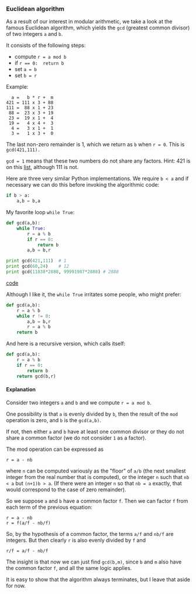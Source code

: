 ### Euclidean algorithm

As a result of our interest in modular arithmetic, we take a look at the famous Euclidean algorithm, which yields the `gcd` (greatest common divisor) of two integers `a` and `b`.

It consists of the following steps:

* compute `r = a mod b`
* if `r == 0:  return b`
* set `a = b`
* set `b = r`

Example:

```
  a =   b * r +  m
421 = 111 x 3 + 88
111 =  88 x 1 + 23
 88 =  23 x 3 + 19
 23 =  19 x 1 +  4
 19 =   4 x 4 +  3
  4 =   3 x 1 +  1
  3 =   1 x 3 +  0
```

The last non-zero remainder is 1, which we return as `b` when `r = 0`.  This is `gcd(421,111).`  

`gcd = 1` means that these two numbers do not share any factors.  Hint:  421 is on this [list](https://primes.utm.edu/lists/small/1000.txt), although 111 is not.

Here are three very similar Python implementations.  We require `b < a` and if necessary we can do this before invoking the algorithmic code:

``` python
if b > a:
    a,b = b,a
```

My favorite loop `while True`:

``` python
def gcd(a,b):
    while True:
        r = a % b
        if r == 0:
            return b
        a,b = b,r

print gcd(421,111)  # 1
print gcd(60,24)    # 12
print gcd(11838*2888, 99991987*2888) # 2888
```

[code](scripts/gcd.py)

Although I like it, the `while True` irritates some people, who might prefer:

```python
def gcd(a,b):
    r = a % b
    while r != 0:
        a,b = b,r
        r = a % b
    return b
```

And here is a recursive version, which calls itself:

```python
def gcd(a,b):
    r = a % b
    if r == 0:
        return b
    return gcd(b,r)
```

#### Explanation

Consider two integers `a` and `b` and we compute `r = a mod b`.

One possibility is that `a` is evenly divided by `b`, then the result of the `mod` operation is zero, and `b` is the `gcd(a,b)`.

If not, then either `a` and `b` have at least one common divisor or they do not share a common factor (we do not consider `1` as a factor).

The mod operation can be expressed as
    
    r = a - nb

where `n` can be computed variously as the "floor" of `a/b` (the next smallest integer from the real number that is computed), or the integer `n` such that `nb < a` but `(n+1)b > a`.  (If there were an integer `n` so that `nb = a` exactly, that would correspond to the case of zero remainder).
    
So we suppose `a` and `b` have a common factor `f`.  Then we can factor `f` from each term of the previous equation:

    r = a - nb
    r = f(a/f - nb/f)

So, by the hypothesis of a common factor, the terms `a/f` and `nb/f` are integers.  But then clearly `r` is also evenly divided by `f` and

    r/f = a/f - nb/f

The insight is that now we can just find `gcd(b,m)`, since `b` and `m` also have the common factor `f`, and all the same logic applies.

It is easy to show that the algorithm always terminates, but I leave that aside for now.